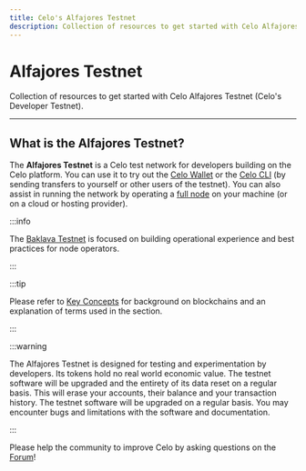 ```yaml
---
title: Celo's Alfajores Testnet
description: Collection of resources to get started with Celo Alfajores Testnet (Celo's Developer Testnet).
---
```


# Alfajores Testnet

Collection of resources to get started with Celo Alfajores Testnet (Celo's Developer Testnet).

---

## What is the Alfajores Testnet?

The **Alfajores Testnet** is a Celo test network for developers building on the Celo platform. You can use it to try out the [Celo Wallet](https://docs.celo.org/wallet) or the [Celo CLI](/cli) \(by sending transfers to yourself or other users of the testnet\). You can also assist in running the network by operating a [full node](/network/mainnet/run-full-node) on your machine \(or on a cloud or hosting provider\).

:::info

The [Baklava Testnet](/network/baklava/) is focused on building operational experience and best practices for node operators.

:::

:::tip

Please refer to [Key Concepts](/overview#blockchain) for background on blockchains and an explanation of terms used in the section.

:::

:::warning

The Alfajores Testnet is designed for testing and experimentation by developers. Its tokens hold no real world economic value. The testnet software will be upgraded and the entirety of its data reset on a regular basis. This will erase your accounts, their balance and your transaction history. The testnet software will be upgraded on a regular basis. You may encounter bugs and limitations with the software and documentation.

:::

Please help the community to improve Celo by asking questions on the [Forum](https://forum.celo.org/c/testnets/alfajores-testnet/6)!
